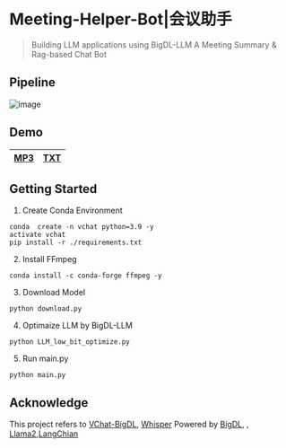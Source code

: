 # Meeting-Helper-Bot|会议助手
> Building LLM applications using BigDL-LLM
A Meeting Summary & Rag-based Chat Bot

## Pipeline
![image](https://github.com/Lxt115/Meeting-Summary-Bot/assets/67227722/03ce0f86-e793-4723-adf9-088aae4c6efd)

## Demo
|[MP3](demo/demo_mp3.mp4)|[TXT](demo/demo_txt.mp4)|
|:-:|:-:|

## Getting Started 
1. Create Conda Environment
```
conda  create -n vchat python=3.9 -y
activate vchat
pip install -r ./requirements.txt
```
2. Install FFmpeg
```
conda install -c conda-forge ffmpeg -y
```
3. Download Model
```
python download.py
```
4. Optimaize LLM by BigDL-LLM
```
python LLM_low_bit_optimize.py
```
5. Run main.py
```
python main.py
```

## Acknowledge

This project refers to [VChat-BigDL](https://github.com/Kailuo-Lai/VChat-BigDL), [Whisper](https://github.com/openai/whisper)
Powered by [BigDL](https://github.com/intel-analytics/BigDL), , [Llama2](https://github.com/facebookresearch/llama),[LangChian](https://github.com/langchain-ai/langchain)
